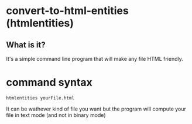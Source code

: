 # convert-to-html-entities (htmlentities)
## What is it?
It's a simple command line program that will make any file HTML friendly.
# command syntax
```
htmlentities yourFile.html
```
It can be wathever kind of file you want but the program will compute your file in text mode (and not in binary mode)